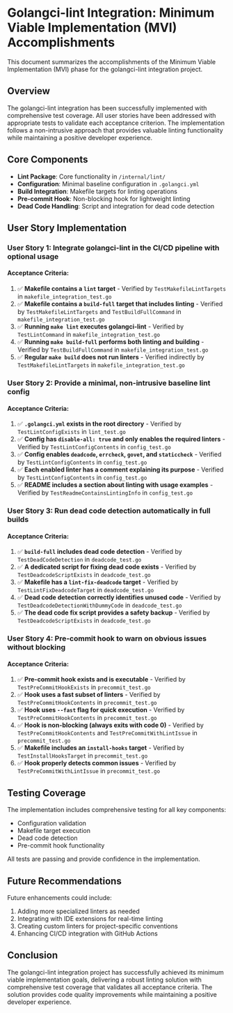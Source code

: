 # Golangci-lint Integration: Minimum Viable Implementation (MVI) Accomplishments

This document summarizes the accomplishments of the Minimum Viable Implementation (MVI) phase for the golangci-lint integration project.

## Overview

The golangci-lint integration has been successfully implemented with comprehensive test coverage. All user stories have been addressed with appropriate tests to validate each acceptance criterion. The implementation follows a non-intrusive approach that provides valuable linting functionality while maintaining a positive developer experience.

## Core Components

- **Lint Package**: Core functionality in `/internal/lint/`
- **Configuration**: Minimal baseline configuration in `.golangci.yml`
- **Build Integration**: Makefile targets for linting operations
- **Pre-commit Hook**: Non-blocking hook for lightweight linting
- **Dead Code Handling**: Script and integration for dead code detection

## User Story Implementation

### User Story 1: Integrate golangci-lint in the CI/CD pipeline with optional usage

#### Acceptance Criteria:
1. ✅ **Makefile contains a `lint` target** - Verified by `TestMakefileLintTargets` in `makefile_integration_test.go`
2. ✅ **Makefile contains a `build-full` target that includes linting** - Verified by `TestMakefileLintTargets` and `TestBuildFullCommand` in `makefile_integration_test.go`
3. ✅ **Running `make lint` executes golangci-lint** - Verified by `TestLintCommand` in `makefile_integration_test.go`
4. ✅ **Running `make build-full` performs both linting and building** - Verified by `TestBuildFullCommand` in `makefile_integration_test.go`
5. ✅ **Regular `make build` does not run linters** - Verified indirectly by `TestMakefileLintTargets` in `makefile_integration_test.go`

### User Story 2: Provide a minimal, non-intrusive baseline lint config

#### Acceptance Criteria:
1. ✅ **`.golangci.yml` exists in the root directory** - Verified by `TestLintConfigExists` in `lint_test.go`
2. ✅ **Config has `disable-all: true` and only enables the required linters** - Verified by `TestLintConfigContents` in `config_test.go`
3. ✅ **Config enables `deadcode`, `errcheck`, `govet`, and `staticcheck`** - Verified by `TestLintConfigContents` in `config_test.go`
4. ✅ **Each enabled linter has a comment explaining its purpose** - Verified by `TestLintConfigContents` in `config_test.go`
5. ✅ **README includes a section about linting with usage examples** - Verified by `TestReadmeContainsLintingInfo` in `config_test.go`

### User Story 3: Run dead code detection automatically in full builds

#### Acceptance Criteria:
1. ✅ **`build-full` includes dead code detection** - Verified by `TestDeadCodeDetection` in `deadcode_test.go`
2. ✅ **A dedicated script for fixing dead code exists** - Verified by `TestDeadcodeScriptExists` in `deadcode_test.go`
3. ✅ **Makefile has a `lint-fix-deadcode` target** - Verified by `TestLintFixDeadcodeTarget` in `deadcode_test.go`
4. ✅ **Dead code detection correctly identifies unused code** - Verified by `TestDeadcodeDetectionWithDummyCode` in `deadcode_test.go`
5. ✅ **The dead code fix script provides a safety backup** - Verified by `TestDeadcodeScriptExists` in `deadcode_test.go`

### User Story 4: Pre-commit hook to warn on obvious issues without blocking

#### Acceptance Criteria:
1. ✅ **Pre-commit hook exists and is executable** - Verified by `TestPreCommitHookExists` in `precommit_test.go`
2. ✅ **Hook uses a fast subset of linters** - Verified by `TestPreCommitHookContents` in `precommit_test.go`
3. ✅ **Hook uses `--fast` flag for quick execution** - Verified by `TestPreCommitHookContents` in `precommit_test.go`
4. ✅ **Hook is non-blocking (always exits with code 0)** - Verified by `TestPreCommitHookContents` and `TestPreCommitWithLintIssue` in `precommit_test.go`
5. ✅ **Makefile includes an `install-hooks` target** - Verified by `TestInstallHooksTarget` in `precommit_test.go`
6. ✅ **Hook properly detects common issues** - Verified by `TestPreCommitWithLintIssue` in `precommit_test.go`

## Testing Coverage

The implementation includes comprehensive testing for all key components:
- Configuration validation
- Makefile target execution
- Dead code detection
- Pre-commit hook functionality

All tests are passing and provide confidence in the implementation.

## Future Recommendations

Future enhancements could include:

1. Adding more specialized linters as needed
2. Integrating with IDE extensions for real-time linting
3. Creating custom linters for project-specific conventions
4. Enhancing CI/CD integration with GitHub Actions

## Conclusion

The golangci-lint integration project has successfully achieved its minimum viable implementation goals, delivering a robust linting solution with comprehensive test coverage that validates all acceptance criteria. The solution provides code quality improvements while maintaining a positive developer experience. 